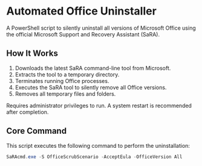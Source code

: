 # Automated Office Uninstaller

A PowerShell script to silently uninstall all versions of Microsoft Office using the official Microsoft Support and Recovery Assistant (SaRA).

## How It Works

1.  Downloads the latest SaRA command-line tool from Microsoft.
2.  Extracts the tool to a temporary directory.
3.  Terminates running Office processes.
4.  Executes the SaRA tool to silently remove all Office versions.
5.  Removes all temporary files and folders.

Requires administrator privileges to run. A system restart is recommended after completion.

## Core Command

This script executes the following command to perform the uninstallation:

```powershell
SaRAcmd.exe -S OfficeScrubScenario -AcceptEula -OfficeVersion All